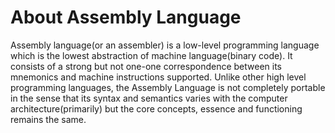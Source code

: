 # About Assembly Language

Assembly language(or an assembler) is a low-level programming language which is the
lowest abstraction of machine language(binary code). It consists of a strong but not one-one
correspondence between its mnemonics and machine instructions supported. Unlike other high level
programming languages, the Assembly Language is not completely portable in the sense that its syntax
and semantics varies with the computer architecture(primarily) but the core concepts, essence and
functioning remains the same.
